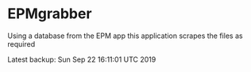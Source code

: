 # EPMgrabber
Using a database from the EPM app this application scrapes the files as required


Latest backup: Sun Sep 22 16:11:01 UTC 2019
